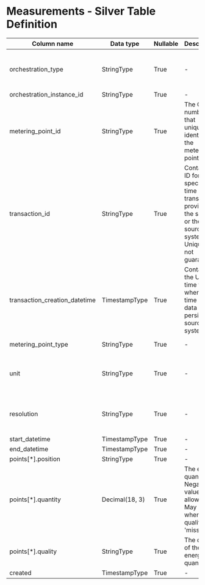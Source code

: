 # Measurements - Silver Table Definition

| Column name | Data type | Nullable | Description | Constraints |
| - | - | - | - | - |
| orchestration_type | StringType | True | - | valid values ["submitted", "migration", "electrical_heating", "capacity_settlement"] |
| orchestration_instance_id | StringType | True | - | - |
| metering_point_id | StringType | True | The GSRN number that uniquely identifies the metering point | Exactly 18 digits |
| transaction_id | StringType | True | Contains an ID for the specific time series transaction, provided by the sender or the source system. Uniqueness not guaranteed | - |
| transaction_creation_datetime | TimestampType | True | Contains the UTC time for when the time series data was persisted in source system | - |
| metering_point_type | StringType | True | - | [valid metering point types](https://github.com/Energinet-DataHub/opengeh-python-packages/blob/main/src/geh_common/domain/types/metering_point_type.py) |
| unit | StringType | True | - | valid values ["KWH", "KW", "KVARH", "MWH", "TONNE"], we need to extend this [list](https://github.com/Energinet-DataHub/opengeh-python-packages/blob/main/src/geh_common/domain/types/quantity_unit.py) |
| resolution | StringType | True | - | valid values ["PT15M", "PT1H", "P1M"], we need to add new file to python packages |
| start_datetime | TimestampType | True | - | - |
| end_datetime | TimestampType | True | - | - |
| points[*].position | StringType | True | - | - |
| points[*].quantity | Decimal(18, 3) | True | The energy quantity. Negative values allowed. May be null when the quality is 'missing' | - |
| points[*].quality | StringType | True | The quality of the energy quantity. | Transformation to e.g. "measured" will be handled towards gold |
| created | TimestampType | True | - | - |

